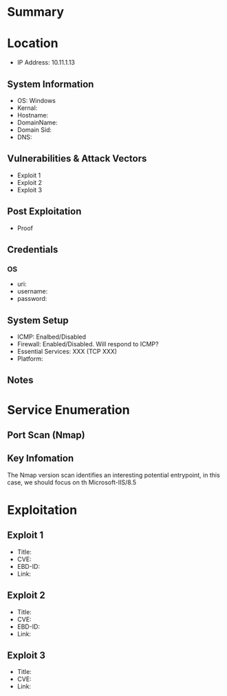 # Summary
# Location
- IP Address: 10.11.1.13
## System Information
- OS: Windows
- Kernal:
- Hostname: 
- DomainName: 
- Domain Sid: 
- DNS: 
## Vulnerabilities & Attack Vectors
- Exploit 1
- Exploit 2
- Exploit 3
## Post Exploitation
- Proof
## Credentials
### OS
- uri:
- username:
- password:

## System Setup
- ICMP: Enalbed/Disabled
- Firewall: Enabled/Disabled. Will respond to ICMP?
- Essential Services: XXX (TCP XXX)
- Platform:

## Notes

# Service Enumeration
## Port Scan (Nmap)

## Key Infomation
The Nmap version scan identifies an interesting potential entrypoint, in this case, we should focus on th
Microsoft-IIS/8.5

# Exploitation
## Exploit 1
- Title: 
- CVE: 
- EBD-ID: 
- Link: 

## Exploit 2
- Title: 
- CVE:
- EBD-ID: 
- Link: 

## Exploit 3
- Title:
- CVE:
- Link:

